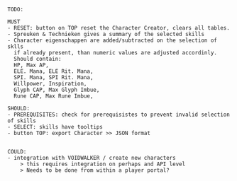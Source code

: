 
	TODO:

	MUST
	- RESET: button on TOP reset the Character Creator, clears all tables.
	- Spreuken & Technieken gives a summary of the selected skills
	- Character eigenschappen are added/subtracted on the selection of sklls
	  if already present, than numeric values are adjusted accordinly. 
	  Should contain:
	  HP, Max AP, 
	  ELE. Mana, ELE Rit. Mana, 
	  SPI. Mana, SPI Rit. Mana, 
	  Willpower, Inspiration,
	  Glyph CAP, Max Glyph Imbue,
	  Rune CAP, Max Rune Imbue,

	SHOULD:
	- PREREQUISITES: check for prerequisistes to prevent invalid selection of skills 
	- SELECT: skills have tooltips
	- button TOP: export Character >> JSON format
	

	COULD:
	- integration with VOIDWALKER / create new characters
		> this requires integration on perhaps and API level
		> Needs to be done from within a player portal?